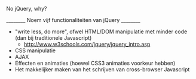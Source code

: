 No jQuery, why?

________ Noem vijf functionaliteiten van jQuery ________

- "write less, do more", ofwel HTML/DOM manipulatie met minder code (dan bij traditionele Javascript) 
   - http://www.w3schools.com/jquery/jquery_intro.asp
- CSS manipulatie
- AJAX
- Effecten en animaties (hoewel CSS3 animaties voorkeur hebben)
- Het makkelijker maken van het schrijven van cross-browser Javascript